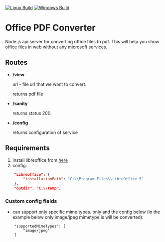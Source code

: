 [![Linux Build](https://img.shields.io/badge/linux-passing-brightgreen.svg?style=flat)]()
[![Windows Build](https://img.shields.io/badge/windows-passing-brightgreen.svg?style=flat)]()

Office PDF Converter
=========

Node.js api server for converting office files to pdf.
This will help you show office files in web without any microsoft services.


## Routes


* __/view__

    url - file url that we want to convert.

    returns pdf file

* __/sanity__

    returns status 200.

* __/config__

    returns configuration of service


## Requirements
1. install libreoffice from [here](https://www.libreoffice.org/download/libreoffice-fresh/)
2. config:
```json
    "Libreoffice": {
        "installationPath": "C:\\Program Files\\LibreOffice 5"
    },
    "outdir": "C:\\temp",
```

### Custom config fields
* can support only specific mime types. only and the config below (in the example below only image/jpeg mimetype is will be converted):
```
    "supportedMimeTypes": [
        "image/jpeg"
    ]
```